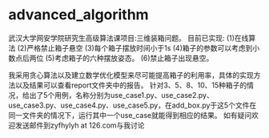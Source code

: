 # advanced_algorithm
武汉大学网安学院研究生高级算法课项目:三维装箱问题。
目前已实现:
(1)在线算法
(2)严格禁止箱子悬空
(3)每个箱子摆放时间小于1s
(4)箱子的参数可以考虑到小数点后两位
(5)考虑箱子的六种摆放姿态。
(6)禁止箱子出现悬空。

我采用贪心算法以及建立数学优化模型来尽可能提高箱子的利用率，具体的实现方法以及结果可以查看report文件夹中的报告。
针对3、5、8、10、15种箱子的情况，给出了5个用例，名称分别为use_case1.py、use_case2.py、use_case3.py、use_case4.py、use_case5.py，在add_box.py于这5个文件在同一文件夹的情况下，运行其中一个use_case就能得到相应的结果。
如有疑问欢迎发送邮件到zyfhylyh at 126.com与我讨论
